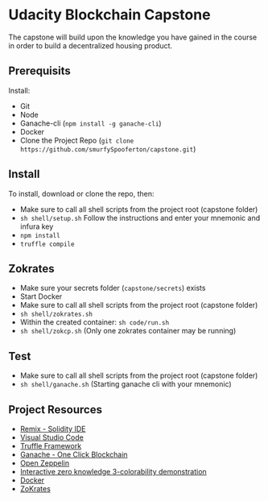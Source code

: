 # Udacity Blockchain Capstone

The capstone will build upon the knowledge you have gained in the course in order to build a decentralized housing product. 

## Prerequisits
Install:
- Git
- Node
- Ganache-cli (`npm install -g ganache-cli`)
- Docker
- Clone the Project Repo (`git clone https://github.com/smurfySpooferton/capstone.git`)

## Install
To install, download or clone the repo, then:

- Make sure to call all shell scripts from the project root (capstone folder)
- `sh shell/setup.sh` Follow the instructions and enter your mnemonic and infura key
- `npm install`
- `truffle compile`

## Zokrates
- Make sure your secrets folder (`capstone/secrets`) exists
- Start Docker
- Make sure to call all shell scripts from the project root (capstone folder)
- `sh shell/zokrates.sh`
- Within the created container: `sh code/run.sh`
- `sh shell/zokcp.sh` (Only one zokrates container may be running)

## Test
- Make sure to call all shell scripts from the project root (capstone folder)
- `sh shell/ganache.sh` (Starting ganache cli with your mnemonic)

## Project Resources

* [Remix - Solidity IDE](https://remix.ethereum.org/)
* [Visual Studio Code](https://code.visualstudio.com/)
* [Truffle Framework](https://truffleframework.com/)
* [Ganache - One Click Blockchain](https://truffleframework.com/ganache)
* [Open Zeppelin ](https://openzeppelin.org/)
* [Interactive zero knowledge 3-colorability demonstration](http://web.mit.edu/~ezyang/Public/graph/svg.html)
* [Docker](https://docs.docker.com/install/)
* [ZoKrates](https://github.com/Zokrates/ZoKrates)
